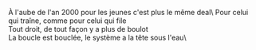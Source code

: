 À l'aube de l'an 2000 pour les jeunes c'est plus le même deal\ 
Pour celui qui traîne, comme pour celui qui file\
Tout droit, de tout façon y a plus de boulot\
La boucle est bouclée, le système a la tête sous l'eau\
